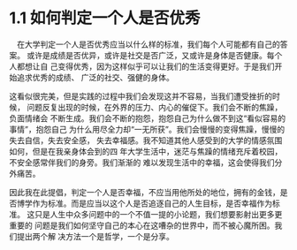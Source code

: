 # 1.1 如何判定一个人是否优秀  
<p>&#8195在大学判定一个人是否优秀应当以什么样的标准，我们每个人可能都有自己的答案。
或许是成绩是否优异，或许是社交是否广泛，又或许是身体是否健康。每个人都想让自
己变得优秀，因为这样似乎可以让我们的生活变得更好。于是我们开始追求优秀的成绩、
广泛的社交、强健的身体。</p>
<p>这看似很完美，但是实践的过程中我们会发现这并不容易，当我们遭受挫折的时候，
问题反复出现的时候，在外界的压力、内心的催促下。我们会不断的焦躁，负面情绪会
不断生成。我们会不断的抱怨，抱怨自己为什么做不到这“看似容易的事情”，抱怨自己
为什么用尽全力却“一无所获”。我们会慢慢的变得焦躁，慢慢的失去自信，失去安全感，
失去幸福感。我不知道其他人感受到的大学的情感氛围如何，但是在我亲身体会到的四
年大学生活中，迷茫与焦躁的情绪充斥着校园，不安全感常伴我们的身旁。我们渐渐的
难以发现生活中的幸福，这会使得我们分外痛苦。</p>
<p>因此我在此提倡，判定一个人是否幸福，不应当用他所处的地位，拥有的金钱，是
否博学作为标准。而是应当以这个人是否追逐自己的人生目标，是否幸福作为标准。
这只是人生中众多问题中的一个不值一提的小论题，我们想要影射出更多更重要的
问题是我们如何坚守自己的本心在这嘈杂的世界中，而不被心魔所困。我们提出两个解
决方法一个是哲学，一个是分享。</p>
